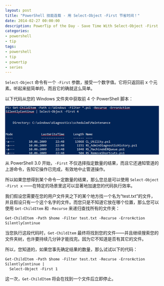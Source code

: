 ```yaml
---
layout: post
title: "PowerShell 技能连载 - 用 Select-Object -First 节省时间！"
date: 2014-02-27 00:00:00
description: PowerTip of the Day - Save Time With Select-Object -First!
categories:
- powershell
- tip
tags:
- powershell
- tip
- powertip
- series
---
```

`Select-Object` 命令有一个 `-First` 参数，接受一个数字值。它将只返回前 x 个元素。听起来挺简单的，而且它的确就这么简单。

以下代码从您的 Windows 文件夹中获取前 4 个 PowerShell 脚本：

![](/img/2014-02-27-save-time-with-select-object-first-001.png)

从 PowerShell 3.0 开始，`-First` 不仅选择指定数量的结果，而且它还通知管道的上游命令，告知它操作已完成，有效地中止管道操作。

所以如果您想得到某个命令一定数量的结果，那么您总是可以使用 `Select-Object -First x` ——在特定的场景里这可以显著地加速您的代码执行效率。

我们假设您需要在您的用户文件夹之下的某个地方找一个名为“test.txt”的文件，并且假设只有一个这个名字的文件。而您只是不知道它放在哪个位置，那么您可以使用 `Get-ChildItem` 和 `-Recurse` 来递归查找所有的文件夹：

    Get-ChildItem -Path $home -Filter test.txt -Recurse -ErrorAction SilentlyContinue
    
当您执行这段代码时，`Get-ChildItem` 最终将找到您的文件——并且继续搜索您的文件夹树，也许要持续几分钟才能找完。因为它不知道是否有其它的文件。

所以，您知道的，如果您事先确定结果的数量，那么试试以下的代码：

    Get-ChildItem -Path $home -Filter test.txt -Recurse -ErrorAction SilentlyContinue |
      Select-Object -First 1 
    
这一次，`Get-ChildItem` 将会在找到一个文件后立即停止。

<!--本文国际来源：[Save Time With Select-Object -First!](http://community.idera.com/powershell/powertips/b/tips/posts/save-time-with-select-object-first)-->
